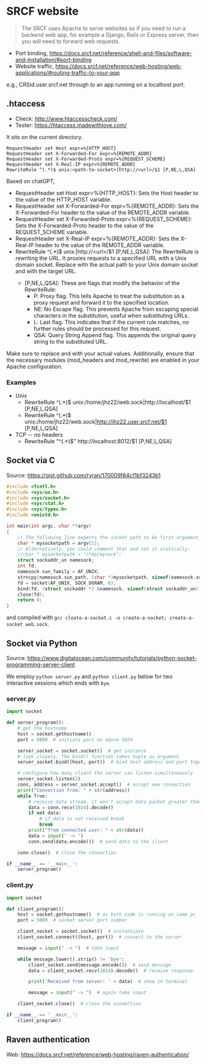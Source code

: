 # SRCF website

> The SRCF uses Apache to serve websites so if you need to run a backend web app, for example a Django, Rails or Express server, then you will need to forward web requests.

- Port binding, <https://docs.srcf.net/reference/shell-and-files/software-and-installation/#port-binding>
- Website traffic, <https://docs.srcf.net/reference/web-hosting/web-applications/#routing-traffic-to-your-app>

e.g., CRSid.user.srcf.net through to an app running on a localhost port.

## .htaccess

- Check: <http://www.htaccesscheck.com/>
- Tester: <https://htaccess.madewithlove.com/>

It sits on the current directory.

```
RequestHeader set Host expr=%{HTTP_HOST}
RequestHeader set X-Forwarded-For expr=%{REMOTE_ADDR}
RequestHeader set X-Forwarded-Proto expr=%{REQUEST_SCHEME}
RequestHeader set X-Real-IP expr=%{REMOTE_ADDR}
RewriteRule ^(.*)$ unix:<path-to-socket>|http://<url>/$1 [P,NE,L,QSA]
```

Based on chatGPT,

* RequestHeader set Host expr=%{HTTP_HOST}: Sets the Host header to the value of the HTTP_HOST variable.
* RequestHeader set X-Forwarded-For expr=%{REMOTE_ADDR}: Sets the X-Forwarded-For header to the value of the REMOTE_ADDR variable.
* RequestHeader set X-Forwarded-Proto expr=%{REQUEST_SCHEME}: Sets the X-Forwarded-Proto header to the value of the REQUEST_SCHEME variable.
* RequestHeader set X-Real-IP expr=%{REMOTE_ADDR}: Sets the X-Real-IP header to the value of the REMOTE_ADDR variable.
* RewriteRule ^(.*)$ unix:<path-to-socket>|http://<url\>/$1 [P,NE,L,QSA]: The RewriteRule is rewriting the URL. It proxies requests to a specified URL with a Unix domain socket. Replace <path-to-socket> with the actual path to your Unix domain socket and <url> with the target URL.
  - [P,NE,L,QSA]: These are flags that modify the behavior of the RewriteRule:
      - P: Proxy flag. This tells Apache to treat the substitution as a proxy request and forward it to the specified location.
      - NE: No Escape flag. This prevents Apache from escaping special characters in the substitution, useful when substituting URLs.
      - L: Last flag. This indicates that if the current rule matches, no further rules should be processed for this request.
      - QSA: Query String Append flag. This appends the original query string to the substituted URL.

Make sure to replace <path-to-socket> and <url> with your actual values. Additionally, ensure that the necessary modules (mod_headers and mod_rewrite) are enabled in your Apache configuration.

### Examples

* Unix
  - RewriteRule ^(.*)\$ unix:/home/jhz22/web.sock|http://localhost/\$1 [P,NE,L,QSA]
  - RewriteRule ^(.*)\$ unix:/home/jhz22/web.sock|http://jhz22.user.srcf.net/$1 [P,NE,L,QSA]
* TCP -- no headers
  - RewriteRule "^(.*)\$" http://localhost:8012/\$1 [P,NE,L,QSA]


## Socket via C

Source: <https://gist.github.com/ryran/170009f84c11bf3243b1>

```c
#include <fcntl.h>
#include <sys/un.h>
#include <sys/socket.h>
#include <sys/stat.h>
#include <sys/types.h>
#include <unistd.h>

int main(int argc, char **argv)
{
    // The following line expects the socket path to be first argument
    char * mysocketpath = argv[1];
    // Alternatively, you could comment that and set it statically:
    //char * mysocketpath = "/tmp/mysock";
    struct sockaddr_un namesock;
    int fd;
    namesock.sun_family = AF_UNIX;
    strncpy(namesock.sun_path, (char *)mysocketpath, sizeof(namesock.sun_path));
    fd = socket(AF_UNIX, SOCK_DGRAM, 0);
    bind(fd, (struct sockaddr *) &namesock, sizeof(struct sockaddr_un));
    close(fd);
    return 0;
}
```

and compiled with `gcc cleate-a-socket.c -o create-a-socket; create-a-socket web.sock`.

## Socket via Python

Source: <https://www.digitalocean.com/community/tutorials/python-socket-programming-server-client>

We employ `python server.py` and `python client.py` below for two interactive sessions which ends with `bye`.

### server.py

```python
import socket

def server_program():
    # get the hostname
    host = socket.gethostname()
    port = 5000  # initiate port no above 1024

    server_socket = socket.socket()  # get instance
    # look closely. The bind() function takes tuple as argument
    server_socket.bind((host, port))  # bind host address and port together

    # configure how many client the server can listen simultaneously
    server_socket.listen(2)
    conn, address = server_socket.accept()  # accept new connection
    print("Connection from: " + str(address))
    while True:
        # receive data stream. it won't accept data packet greater than 1024 bytes
        data = conn.recv(1024).decode()
        if not data:
            # if data is not received break
            break
        print("from connected user: " + str(data))
        data = input(' -> ')
        conn.send(data.encode())  # send data to the client

    conn.close()  # close the connection

if __name__ == '__main__':
    server_program()
```

### client.py

```python
import socket

def client_program():
    host = socket.gethostname()  # as both code is running on same pc
    port = 5000  # socket server port number

    client_socket = socket.socket()  # instantiate
    client_socket.connect((host, port))  # connect to the server

    message = input(" -> ")  # take input

    while message.lower().strip() != 'bye':
        client_socket.send(message.encode())  # send message
        data = client_socket.recv(1024).decode()  # receive response

        print('Received from server: ' + data)  # show in terminal

        message = input(" -> ")  # again take input

    client_socket.close()  # close the connection

if __name__ == '__main__':
    client_program()
```

## Raven authentication

Web: <https://docs.srcf.net/reference/web-hosting/raven-authentication/>
